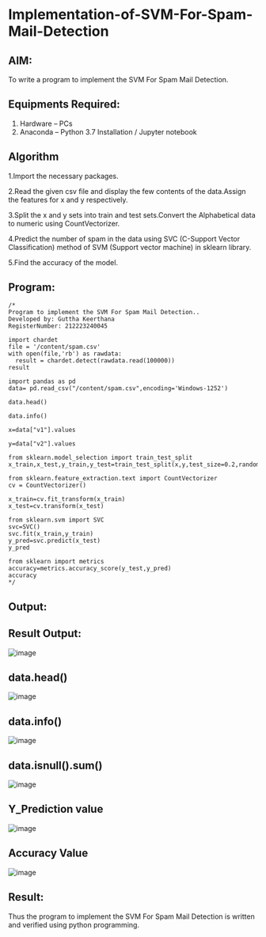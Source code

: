 # Implementation-of-SVM-For-Spam-Mail-Detection

## AIM:
To write a program to implement the SVM For Spam Mail Detection.

## Equipments Required:
1. Hardware – PCs
2. Anaconda – Python 3.7 Installation / Jupyter notebook

## Algorithm

1.Import the necessary packages.

2.Read the given csv file and display the few contents of the data.Assign the features for x and y respectively.

3.Split the x and y sets into train and test sets.Convert the Alphabetical data to numeric using CountVectorizer.

4.Predict the number of spam in the data using SVC (C-Support Vector Classification) method of SVM (Support vector machine) in sklearn library.

5.Find the accuracy of the model.

## Program:
```
/*
Program to implement the SVM For Spam Mail Detection..
Developed by: Guttha Keerthana
RegisterNumber: 212223240045

import chardet
file = '/content/spam.csv'
with open(file,'rb') as rawdata:
  result = chardet.detect(rawdata.read(100000))
result

import pandas as pd
data= pd.read_csv("/content/spam.csv",encoding='Windows-1252')

data.head()

data.info()

x=data["v1"].values

y=data["v2"].values

from sklearn.model_selection import train_test_split
x_train,x_test,y_train,y_test=train_test_split(x,y,test_size=0.2,random_state=0)

from sklearn.feature_extraction.text import CountVectorizer
cv = CountVectorizer()

x_train=cv.fit_transform(x_train)
x_test=cv.transform(x_test)

from sklearn.svm import SVC
svc=SVC()
svc.fit(x_train,y_train)
y_pred=svc.predict(x_test)
y_pred

from sklearn import metrics
accuracy=metrics.accuracy_score(y_test,y_pred)
accuracy
*/
```

## Output:
## Result Output:

![image](https://github.com/keerthanaguttha/Implementation-of-SVM-For-Spam-Mail-Detection/assets/145742927/8edf97bf-d362-4e05-a777-2f139b423d46)

## data.head()

![image](https://github.com/keerthanaguttha/Implementation-of-SVM-For-Spam-Mail-Detection/assets/145742927/dec92239-9bb4-42f5-b85a-a79e602c4f32)

## data.info()

![image](https://github.com/keerthanaguttha/Implementation-of-SVM-For-Spam-Mail-Detection/assets/145742927/7b40980c-c631-4fc0-b674-e8bb128cd295)

## data.isnull().sum()

![image](https://github.com/keerthanaguttha/Implementation-of-SVM-For-Spam-Mail-Detection/assets/145742927/b5eb1005-6ecb-46c7-960c-a953b24910fe)

## Y_Prediction value

![image](https://github.com/keerthanaguttha/Implementation-of-SVM-For-Spam-Mail-Detection/assets/145742927/4faf2464-134f-4b73-bdd7-37be7eae681e)

## Accuracy Value

![image](https://github.com/keerthanaguttha/Implementation-of-SVM-For-Spam-Mail-Detection/assets/145742927/fd1b94fe-87de-41cd-a89e-4ca47b865cd8)

## Result:
Thus the program to implement the SVM For Spam Mail Detection is written and verified using python programming.
